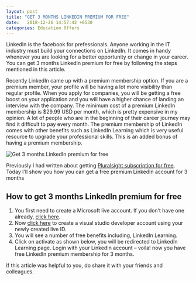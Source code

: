 ```yaml
---
layout: post
title: "GET 3 MONTHS LINKEDIN PREMIUM FOR FREE"
date:   2018-12-26 14:57:42 +0530
categories: Education Offers
---
```


LinkedIn is the facebook for prefessionals. Anyone working in the IT industry must build your connections on LinkedIn. It comes in handy whenever you are looking for a better opportunity or change in your career. You can get 3 months LinkedIn premium for free by following the steps mentioned in this article.

Recently LinkedIn came up with a premium membership option. If you are a premium member, your profile will be having a lot more visibility than regular profile. When you apply for companies, you will be getting a free boost on your application and you will have a higher chance of landing an interview with the company. The minimum cost of a premium LinkedIn membership is $29.99 USD per month, which is pretty expensive in my opinion. A lot of people who are in the beginning of their career journey may find it difficult to pay every month. The premium membership of LinkedIn comes with other benefits such as LinkedIn Learning which is very useful resource to upgrade your professional skills. This is an added bonus of having a premium membership.

![Get 3 months LinkedIn premium for free](https://roshanpal.com/blog/wp-content/uploads/2018/12/Screen-Shot-2018-12-26-at-12.13.43-PM.png)

Previously I had written about getting [Pluralsight subscription for free](https://roshanpal.com/blog/pluralsight-3-months-free-subscription/). Today I’ll show you how you can get a free premium LinkedIn account for 3 months

How to get 3 months LinkedIn premium for free
---------------------------------------------

1.  You first need to create a Microsoft live account. If you don’t have one already, [click here](https://home.live.com/).
2.  Now [click here](https://my.visualstudio.com/) to create a visual studio developer account using your newly created live ID.
3.  You will see a number of free benefits including, LinkedIn Learning.
4.  Click on activate as shown below, you will be redirected to LinkedIn Learning page. Login with your LinkedIn account – voila! now you have free LinkedIn premium membership for 3 months.

If this article was helpful to you, do share it with your friends and colleagues.